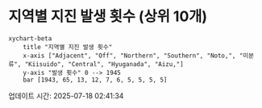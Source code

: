 # 지역별 지진 발생 횟수 (상위 10개)

```mermaid
xychart-beta
    title "지역별 지진 발생 횟수"
    x-axis ["Adjacent", "Off", "Northern", "Southern", "Noto,", "미분류", "Kiisuido", "Central", "Hyuganada", "Aizu,"]
    y-axis "발생 횟수" 0 --> 1945
    bar [1943, 65, 13, 12, 7, 6, 5, 5, 5, 5]
```

업데이트 시간: 2025-07-18 02:41:34
